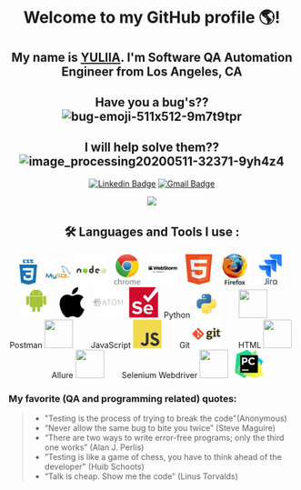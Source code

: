 <div align="center">
 
 # Welcome to my GitHub profile :earth_americas:!
  
## My name is [YULIIA](https://www.linkedin.com/in/yuliialevytska/). I'm Software QA Automation Engineer from Los Angeles, CA  

<div align="center">
  
## Have you a bug's??![bug-emoji-511x512-9m7t9tpr](https://github.com/YuliiaLev/YuliiaLev/assets/149453666/0fb5a12f-e79f-4f00-9552-ef94647640cc)
## I will help solve them??![image_processing20200511-32371-9yh4z4](https://github.com/YuliiaLev/YuliiaLev/assets/149453666/84b41f5f-f24c-410b-b05e-9e9bdda1261c)


[![Linkedin Badge](https://img.shields.io/badge/-Linkedin-blue?style=flat&logo=Linkedin&logoColor=white)](https://www.linkedin.com/in//)
[![Gmail Badge](https://img.shields.io/badge/-levitska.yul-red?style=flat&logo=Gmail&logoColor=white)](https://mail.google.com/mail/u/0)

<div align="center">
</div>
  <div align="center">
  <img src="https://github.com/YuliiaLev/YuliiaLev/assets/149453666/270b06b1-4376-43b1-b7dc-b112949328362">


  <div>  
    
  

   ## :hammer_and_wrench: Languages and Tools I use :
   <div>
<img src="https://github.com/devicons/devicon/blob/master/icons/css3/css3-plain-wordmark.svg"  title="CSS3" alt="CSS" width="45" height="45"/>&nbsp; <img src="https://github.com/devicons/devicon/blob/master/icons/mysql/mysql-original-wordmark.svg" title="MySQL"  alt="MySQL" width="45" height="45"/>&nbsp; 
 <img src="https://github.com/devicons/devicon/blob/master/icons/nodejs/nodejs-original-wordmark.svg" title="NodeJS" alt="NodeJS" width="55" height="55"/>&nbsp;
  <img src="https://github.com/devicons/devicon/blob/master/icons/chrome/chrome-original-wordmark.svg" title="Chrome" alt="Chrome" width="55" height="55"/>&nbsp;
  <img src="https://github.com/devicons/devicon/blob/master/icons/webstorm/webstorm-original-wordmark.svg" title="Webstorm" alt="Webstorm" width="55"/>&nbsp; 
  <img src="https://github.com/devicons/devicon/blob/master/icons/html5/html5-original.svg" title="HTML5" alt="HTML" width="55" height="55"/>&nbsp;
  <img src="https://github.com/devicons/devicon/blob/master/icons/firefox/firefox-original-wordmark.svg" title="Firefox" alt="Firefox" width="55"/>&nbsp; 
  <img src="https://github.com/devicons/devicon/blob/master/icons/jira/jira-original-wordmark.svg" title="Jira" alt="Jira" width="55"/>&nbsp;  
  <img src="https://github.com/devicons/devicon/blob/master/icons/android/android-original-wordmark.svg" title="Android" alt="Android" width="55"/>&nbsp;
  <img src="https://github.com/devicons/devicon/blob/master/icons/apple/apple-original.svg" title="Apple" alt="Apple" width="55"/>&nbsp;   
  <img src="https://github.com/devicons/devicon/blob/master/icons/atom/atom-original-wordmark.svg" title="Atom" alt="Atom" width="55"/>&nbsp; 
  <img src="https://github.com/devicons/devicon/blob/master/icons/selenium/selenium-original.svg" title="Selenium" alt="Selenium" width="55"/>&nbsp;   Python <img src="https://raw.githubusercontent.com/github/explore/80688e429a7d4ef2fca1e82350fe8e3517d3494d/topics/python/python.png" width="50" height="50" />&nbsp; &nbsp; &nbsp; &nbsp;
<img src="https://d2h1nbmw1jjnl.cloudfront.net/company_directory_entries/company_logos/000/000/328/original/bstack_2x.png?1582638320" width="50" height="50" />&nbsp; &nbsp; &nbsp; &nbsp;
Postman <img src="https://res.cloudinary.com/postman/image/upload/t_team_logo/v1629869194/team/2893aede23f01bfcbd2319326bc96a6ed0524eba759745ed6d73405a3a8b67a8" width="50" height="50" />&nbsp; &nbsp; &nbsp; &nbsp;
JavaScript <img src="https://raw.githubusercontent.com/github/explore/80688e429a7d4ef2fca1e82350fe8e3517d3494d/topics/javascript/javascript.png" width="50" height="50" />&nbsp; &nbsp; &nbsp; &nbsp;
Git <img src="https://raw.githubusercontent.com/github/explore/80688e429a7d4ef2fca1e82350fe8e3517d3494d/topics/git/git.png" width="50" height="50" />&nbsp; &nbsp; &nbsp; &nbsp;
HTML <img src="https://w7.pngwing.com/pngs/201/90/png-transparent-logo-html-html5.png" width="50" height="50" />&nbsp; &nbsp; &nbsp; &nbsp;
Allure <img src="https://avatars.githubusercontent.com/u/5879127?s=200&v=4" width="50" height="50" />&nbsp; &nbsp; &nbsp; &nbsp;
Selenium Webdriver <img src="https://upload.wikimedia.org/wikipedia/commons/thumb/d/d5/Selenium_Logo.png/861px-Selenium_Logo.png?20200511151950" width="50" height="50" />  
&nbsp;
<img src="https://github.com/YuliiaLev/YuliiaLev/blob/main/PyCharm_Icon.svg.png" title="PyCharm" alt="PyCharm"width="50"/>&nbsp;

<div align="left">
   
### My favorite (QA and programming related) quotes: 
> - "Testing is the process of trying to break the code"(Anonymous)
> - “Never allow the same bug to bite you twice” (Steve Maguire)
> - “There are two ways to write error-free programs; only the third one works” (Alan J. Perlis)
> - ”Testing is like a game of chess, you have to think ahead of the developer" (Huib Schoots)
> - “Talk is cheap. Show me the code” (Linus Torvalds)
  

